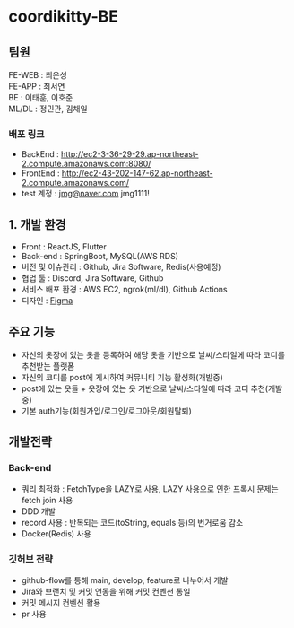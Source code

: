 # coordikitty-BE
## 팀원
FE-WEB : 최은성  
FE-APP : 최서연  
BE : 이태훈, 이호준  
ML/DL : 정민관, 김채일  

### 배포 링크
- BackEnd : http://ec2-3-36-29-29.ap-northeast-2.compute.amazonaws.com:8080/
- FrontEnd : http://ec2-43-202-147-62.ap-northeast-2.compute.amazonaws.com/
- test 계정 : jmg@naver.com  jmg1111!

## 1. 개발 환경
- Front : ReactJS, Flutter
- Back-end : SpringBoot, MySQL(AWS RDS) 
- 버전 및 이슈관리 : Github, Jira Software, Redis(사용예정)
- 협업 툴 : Discord, Jira Software, Github
- 서비스 배포 환경 : AWS EC2, ngrok(ml/dl), Github Actions
- 디자인 : [Figma](https://www.figma.com/design/iAU7tmcVv7jXtm3LBq3oLE/CoordiKitty?node-id=0-1&t=OChq8nxeMpNzMPau-0)
## 주요 기능
- 자신의 옷장에 있는 옷을 등록하여 해당 옷을 기반으로 날씨/스타일에 따라 코디를 추천받는 플랫폼
- 자신의 코디를 post에 게시하여 커뮤니티 기능 활성화(개발중)
- post에 있는 옷들 + 옷장에 있는 옷 기반으로 날씨/스타일에 따라 코디 추천(개발중)
- 기본 auth기능(회원가입/로그인/로그아웃/회원탈퇴)

## 개발전략
### Back-end
- 쿼리 최적화 : FetchType을 LAZY로 사용, LAZY 사용으로 인한 프록시 문제는 fetch join 사용
- DDD 개발
- record 사용 : 반복되는 코드(toString, equals 등)의 번거로움 감소
- Docker(Redis) 사용
### 깃허브 전략
- github-flow를 통해 main, develop, feature로 나누어서 개발
- Jira와 브랜치 및 커밋 연동을 위해 커밋 컨벤션 통일
- 커밋 메시지 컨벤션 활용
- pr 사용
